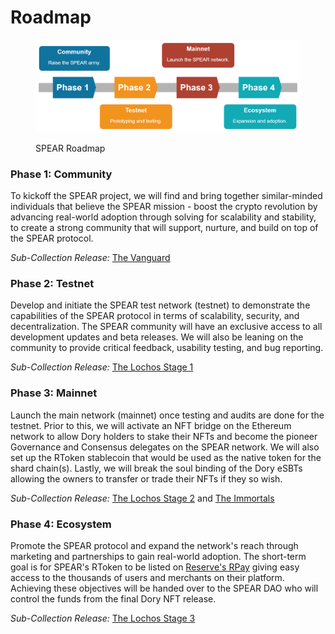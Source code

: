 # Roadmap

<figure><img src=".gitbook/assets/Roadmap-Page.png" alt=""><figcaption><p>SPEAR Roadmap</p></figcaption></figure>

### Phase 1: Community

To kickoff the SPEAR project, we will find and bring together similar-minded individuals that believe the SPEAR mission - boost the crypto revolution by advancing real-world adoption through solving for scalability and stability, to create a strong community that will support, nurture, and build on top of the SPEAR protocol.

_Sub-Collection Release:_ [The Vanguard](https://docs.spear.technology/spear-dory-nft/whitepaper/supply-schedule#the-vanguard)

### Phase 2: Testnet&#x20;

Develop and initiate the SPEAR test network (testnet) to demonstrate the capabilities of the SPEAR protocol in terms of scalability, security, and decentralization. The SPEAR community will have an exclusive access to all development updates and beta releases. We will also be leaning on the community to provide critical feedback, usability testing, and bug reporting.

_Sub-Collection Release:_ [The Lochos Stage 1](https://docs.spear.technology/spear-dory-nft/whitepaper/supply-schedule#the-lochos)

### Phase 3: Mainnet

Launch the main network (mainnet) once testing and audits are done for the testnet. Prior to this, we will activate an NFT bridge on the Ethereum network to allow Dory holders to stake their NFTs and become the pioneer Governance and Consensus delegates on the SPEAR network. We will also set up the RToken stablecoin that would be used as the native token for the shard chain(s). Lastly, we will break the soul binding of the Dory eSBTs allowing the owners to transfer or trade their NFTs if they so wish.

_Sub-Collection Release:_ [The Lochos Stage 2](https://docs.spear.technology/spear-dory-nft/whitepaper/supply-schedule#the-lochos) and [The Immortals](https://docs.spear.technology/spear-dory-nft/whitepaper/supply-schedule#the-immortals)

### Phase 4: Ecosystem

Promote the SPEAR protocol and expand the network's reach through marketing and partnerships to gain real-world adoption. The short-term goal is for SPEAR's RToken to be listed on [Reserve's RPay](https://medium.com/reserve-currency/looking-ahead-the-roadmap-of-reserve-protocol-a8c5edec2fc6) giving easy access to the thousands of users and merchants on their platform. Achieving these objectives will be handed over to the SPEAR DAO who will control the funds from the final Dory NFT release.

_Sub-Collection Release:_ [The Lochos Stage 3](https://docs.spear.technology/spear-dory-nft/whitepaper/supply-schedule#the-lochos)
